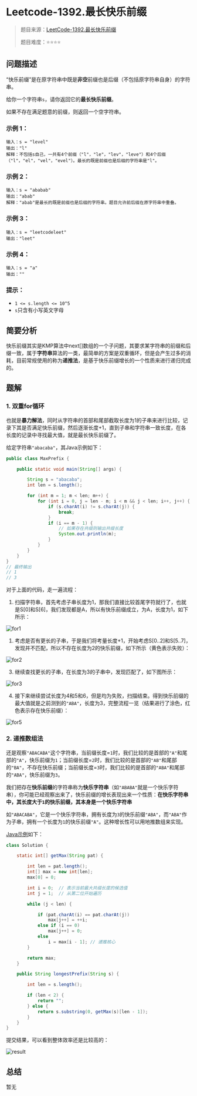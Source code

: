 # Leetcode-1392.最长快乐前缀

> 题目来源：[LeetCode-1392.最长快乐前缀](https://leetcode-cn.com/problems/longest-happy-prefix/) 
>
> 题目难度：⭐⭐⭐⭐

## 问题描述

“快乐前缀”是在原字符串中既是**非空**前缀也是后缀（不包括原字符串自身）的字符串。

给你一个字符串`s`，请你返回它的**最长快乐前缀**。

如果不存在满足题意的前缀，则返回一个空字符串。

### 示例 1：
```
输入：s = "level"
输出："l"
解释：不包括s自己，一共有4个前缀（"l"，"le"，"lev"，"leve"）和4个后缀（"l"，"el"，"vel"，"evel"）。最长的既是前缀也是后缀的字符串是"l"。
```
### 示例 2：
```
输入：s = "ababab"
输出："abab"
解释："abab"是最长的既是前缀也是后缀的字符串。题目允许前后缀在原字符串中重叠。
```
### 示例 3：
```
输入：s = "leetcodeleet"
输出："leet"
```
### 示例 4：
```
输入：s = "a"
输出：""
```
### 提示：

- `1 <= s.length <= 10^5`
- `s`只含有小写英文字母

## 简要分析

快乐前缀其实是KMP算法中next[]数组的一个子问题，其要求某字符串的前缀和后缀一致，属于**字符串**算法的一类，最简单的方案是双重循环，但是会产生过多的消耗，目前常规使用的称为**递推法**，是基于快乐前缀增长的一个性质来进行递归完成的。

## 题解

### 1. 双重for循环

也就是**暴力解法**，同时从字符串的首部和尾部截取长度为1的子串来进行比较，记录下其是否满足快乐前缀，然后逐渐长度+1，直到子串和字符串一致长度，在各长度的记录中寻找最大值，就是最长快乐前缀了。

给定字符串`"abacaba"`，其Java示例如下：

```JAVA
public class MaxPrefix {

    public static void main(String[] args) {

        String s = "abacaba";
        int len = s.length();

        for (int m = 1; m < len; m++) {
            for (int i = 0, j = len - m; i < m && j < len; i++, j++) {
                if (s.charAt(i) != s.charAt(j)) {
                    break;
                }
                if (i == m - 1) {
                    // 如果存在共缀则输出共缀长度
                    System.out.println(m);
                }
            }
        }
    }
}
// 最终输出
// 1
// 3
```

对于上面的代码，走一遍流程：

1. 扫描字符串，首先考虑子串长度为1，那我们直接比较首尾字符就行了，也就是S\[0\]和S\[6\]，我们发现都是A，所以有快乐前缀成立，为A，长度为1，如下所示：

![for1](./images/double-for/for1.png "for1")

1. 考虑是否有更长的子串，于是我们将考量长度+1，开始考虑S\[0.\.2\]和S\[5.\.7\]，发现并不匹配，所以不存在长度为2的快乐前缀，如下所示（黄色表示失败）：

![for2](./images/double-for/for2.png "for2")

3. 继续查找更长的子串，在长度为3的子串中，发现匹配了，如下图所示：

![for3](./images/double-for/for3.png "for3")

4. 接下来继续尝试长度为4和5和6，但是均为失败，扫描结束。得到快乐前缀的最大值就是之前测到的`"ABA"`，长度为3，完整流程一览（结果进行了涂色，红色表示存在快乐前缀）： 

![for5](./images/double-for/for5.png "for5")

### 2. 递推数组法

还是观察`"ABACABA"`这个字符串，当前缀长度=`1`时，我们比较的是首部的`"A"`和尾部的`"A"`，快乐前缀为`1`；当前缀长度=`2`时，我们比较的是首部的`"AB"`和尾部的`"BA"`，不存在快乐前缀；当前缀长度=`3`时，我们比较的是首部的`"ABA"`和尾部的`"ABA"`，快乐前缀为`3`。

我们把存在**快乐前缀**的字符串称为**快乐字符串**（如`"ABABA"`就是一个快乐字符串），你可能已经观察出来了，快乐前缀的增长表现出来一个性质：**在快乐字符串中，其长度大于`1`的快乐前缀，其本身是一个快乐字符串**

如`"ABACABA"`，它是一个快乐字符串，拥有长度为`3`的快乐前缀`"ABA"`，而`"ABA"`作为子串，拥有一个长度为`1`的快乐前缀`"A"`。这种增长性可以用地推数组来实现。

[Java示例](./recurrence-solution/RecurrenceSolution.java)如下：

```JAVA
class Solution {

    static int[] getMax(String pat) {

        int len = pat.length();
        int[] max = new int[len];
        max[0] = 0;

        int i = 0;  // 表示当前最大共缀长度的候选值
        int j = 1;  // 从第二位开始遍历

        while (j < len) {

            if (pat.charAt(i) == pat.charAt(j))
                max[j++] = ++i;
            else if (i == 0)
                max[j++] = 0;
            else
                i = max[i - 1]; // 递推核心
        }

        return max;
    }

    public String longestPrefix(String s) {

        int len = s.length();

        if (len < 2) {
            return "";
        } else {
            return s.substring(0, getMax(s)[len - 1]);
        }
    }
}
```

提交结果，可以看到整体效率还是比较高的：

![result](./images/recurrence-solution-result.png "result")


## 总结

暂无
